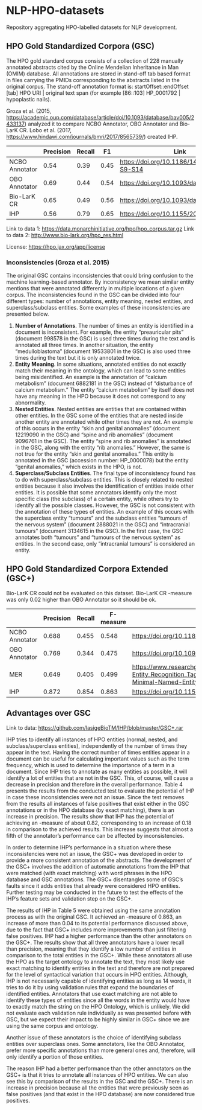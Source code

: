 # NLP-HPO-datasets
Repository aggregating HPO-labelled datasets for NLP development.

## HPO Gold Standardized Corpora (GSC)
The HPO gold standard corpus consists of a collection of 228 manually annotated abstracts cited by the Online Mendelian Inheritance in Man (OMIM) database. All annotations are stored in stand-off tab based format in files carrying the PMIDs corresponding to the abstracts listed in the original corpus. The stand-off annotation format is: startOffset::endOffset [tab] HPO URI | original text span (for example [86::103] HP_0001792 | hypoplastic nails).

Groza et al. (2015, https://academic.oup.com/database/article/doi/10.1093/database/bav005/2433137) analyzed it to compare NCBO Annotator, OBO Annotator and Bio-LarK CR. Lobo et al. (2017, https://www.hindawi.com/journals/bmri/2017/8565739/) created IHP.

| | Precision | Recall | F1 | Link |
|-|-----------|--------|----|------|
| NCBO Annotator | 0.54 | 0.39 | 0.45 | https://doi.org/10.1186/1471-2105-10-S9-S14 |
| OBO Annotator  | 0.69 | 0.44 | 0.54 | https://doi.org/10.1093/database/bau045 |
| Bio-LarK CR    | 0.65 | 0.49 | 0.56 | https://doi.org/10.1093/database/bav005 |
| IHP            | 0.56 | 0.79 | 0.65 | https://doi.org/10.1155/2017/8565739 |

Link to data 1: https://data.monarchinitiative.org/hpo/hpo_corpus.tar.gz
Link to data 2: http://www.bio-lark.org/hpo_res.html

License: https://hpo.jax.org/app/license

### Inconsistencies (Groza et al. 2015)
The original GSC contains inconsistencies that could bring confusion to the machine learning-based annotator. By inconsistency we mean similar entity mentions that were annotated differently in multiple locations of a given corpus. The inconsistencies found in the GSC can be divided into four different types: number of annotations, entity meaning, nested entities, and superclass/subclass entities. Some examples of these inconsistencies are presented below.

  1. **Number of Annotations**. The number of times an entity is identified in a document is inconsistent. For example, the entity “preauricular pits” (document 998578 in the GSC) is used three times during the text and is annotated all three times. In another situation, the entity “medulloblastoma” (document 19533801 in the GSC) is also used three times during the text but it is only annotated twice.
  2. **Entity Meaning**. In some situations, annotated entities do not exactly match their meaning in the ontology, which can lead to some entities being misidentified. An example is the annotation of “calcium metabolism” (document 6882181 in the GSC) instead of “disturbance of calcium metabolism.” The entity “calcium metabolism” by itself does not have any meaning in the HPO because it does not correspond to any abnormality.
  3. **Nested Entities**. Nested entities are entities that are contained within other entities. In the GSC some of the entities that are nested inside another entity are annotated while other times they are not. An example of this occurs in the entity “skin and genital anomalies” (document 12219090 in the GSC) and “spine and rib anomalies” (document 9096761 in the GSC). The entity “spine and rib anomalies” is annotated in the GSC, along with the entity “rib anomalies.” However, the same is not true for the entity “skin and genital anomalies.” This entity is annotated in the GSC (accession number: HP_0000078) but the entity “genital anomalies,” which exists in the HPO, is not.
  4. **Superclass/Subclass Entities**. The final type of inconsistency found has to do with superclass/subclass entities. This is closely related to nested entities because it also involves the identification of entities inside other entities. It is possible that some annotators identify only the most specific class (the subclass) of a certain entity, while others try to identify all the possible classes. However, the GSC is not consistent with the annotation of these types of entities. An example of this occurs with the superclass entity “tumours” and the subclass entities “tumours of the nervous system” (document 2888021 in the GSC) and “intracranial tumours” (document 3134615 in the GSC). In the first case, the GSC annotates both “tumours” and “tumours of the nervous system” as entities. In the second case, only “intracranial tumours” is considered an entity.

## HPO Gold Standardized Corpora Extended (GSC+)

Bio-LarK CR could not be evaluated on this dataset. Bio-LarK CR -measure was only 0.02 higher than OBO Annotator so it should be ok.

| | Precision | Recall | F-measure | Link |
|-|-----------|--------|-----------|------|
| NCBO Annotator | 0.688 | 0.455 | 0.548 | https://doi.org/10.1186/1471-2105-10-S9-S14 |
| OBO Annotator | 0.769 | 0.344 | 0.475 | https://doi.org/10.1093/database/bau045 |
| MER | 0.649 | 0.405 | 0.499 | https://www.researchgate.net/profile/Francisco_Couto/publication/316545534_MER_a_Minimal_Named-Entity_Recognition_Tagger_and_Annotation_Server/links/5903169f0f7e9bc0d588d788/MER-a-Minimal-Named-Entity-Recognition-Tagger-and-Annotation-Server.pdf |
| IHP | 0.872 | 0.854 | 0.863 | https://doi.org/10.1155/2017/8565739 |

## Advantages over GSC

Link to data: https://github.com/lasigeBioTM/IHP/blob/master/GSC+.rar

IHP tries to identify all instances of HPO entities (normal, nested, and subclass/superclass entities), independently of the number of times they appear in the text. Having the correct number of times entities appear in a document can be useful for calculating important values such as the term frequency, which is used to determine the importance of a term in a document. Since IHP tries to annotate as many entities as possible, it will identify a lot of entities that are not in the GSC. This, of course, will cause a decrease in precision and therefore in the overall performance. Table 4 presents the results from the conducted test to evaluate the potential of IHP in case these inconsistencies were not an issue. Since the test removes from the results all instances of false positives that exist either in the GSC annotations or in the HPO database (by exact matching), there is an increase in precision. The results show that IHP has the potential of achieving an -measure of about 0.82, corresponding to an increase of 0.18 in comparison to the achieved results. This increase suggests that almost a fifth of the annotator’s performance can be affected by inconsistencies.

In order to determine IHP’s performance in a situation where these inconsistencies were not an issue, the GSC+ was developed in order to provide a more consistent annotation of the abstracts. The development of the GSC+ involves the addition of automatic annotations from the IHP that were matched (with exact matching) with word phrases in the HPO database and GSC annotations. The GSC+ disentangles some of GSC’s faults since it adds entities that already were considered HPO entities. Further testing may be conducted in the future to test the effects of the IHP’s feature sets and validation step on the GSC+.

The results of IHP in Table 5 were obtained using the same annotation process as with the original GSC. It achieved an -measure of 0.863, an increase of more than 0.04 to its potential performance discussed above, due to the fact that GSC+ includes more improvements than just filtering false positives. IHP had a higher performance than the other annotators on the GSC+. The results show that all three annotators have a lower recall than precision, meaning that they identify a low number of entities in comparison to the total entities in the GSC+. While these annotators all use the HPO as the target ontology to annotate the text, they most likely use exact matching to identify entities in the text and therefore are not prepared for the level of syntactical variation that occurs in HPO entities. Although, IHP is not necessarily capable of identifying entities as long as 14 words, it tries to do it by using validation rules that expand the boundaries of identified entities. Annotators that use exact matching are not able to identify these types of entities since all the words in the entity would have to exactly match the string on the HPO Ontology, which is unlikely. We did not evaluate each validation rule individually as was presented before with GSC, but we expect their impact to be highly similar in GSC+ since we are using the same corpus and ontology.

Another issue of these annotators is the choice of identifying subclass entities over superclass ones. Some annotators, like the OBO Annotator, prefer more specific annotations than more general ones and, therefore, will only identify a portion of those entities.

The reason IHP had a better performance than the other annotators on the GSC+ is that it tries to annotate all instances of HPO entities. We can also see this by comparison of the results in the GSC and the GSC+. There is an increase in precision because all the entities that were previously seen as false positives (and that exist in the HPO database) are now considered true positives.


